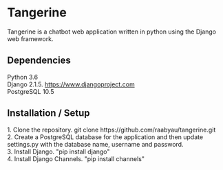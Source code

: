 # Tangerine

Tangerine is a chatbot web application written in python using the Django web framework.

## Dependencies

Python 3.6<br/>
Django 2.1.5. https://www.djangoproject.com<br/>
PostgreSQL 10.5

## Installation / Setup

<p>
1. Clone the repository. git clone https://github.com/raabyau/tangerine.git</br>
2. Create a PostgreSQL database for the application and then update settings.py with the database name, username and password.<br/>
3. Install Django. "pip install django"<br/>
4. Install Django Channels. "pip install channels"</br>
</p>
